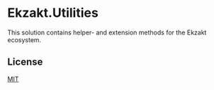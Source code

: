 # Ekzakt.Utilities

This solution contains helper- and extension methods for the Ekzakt ecosystem.


## License
[MIT](https://choosealicense.com/licenses/mit/)